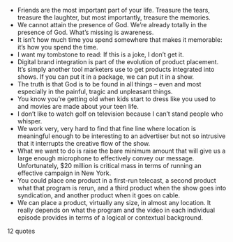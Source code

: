  - Friends are the most important part of your life. Treasure the tears, treasure the laughter, but most importantly, treasure the memories.
 - We cannot attain the presence of God. We’re already totally in the presence of God. What’s missing is awareness.
 - It isn’t how much time you spend somewhere that makes it memorable: it’s how you spend the time.
 - I want my tombstone to read: If this is a joke, I don’t get it.
 - Digital brand integration is part of the evolution of product placement. It’s simply another tool marketers use to get products integrated into shows. If you can put it in a package, we can put it in a show.
 - The truth is that God is to be found in all things – even and most especially in the painful, tragic and unpleasant things.
 - You know you’re getting old when kids start to dress like you used to and movies are made about your teen life.
 - I don’t like to watch golf on television because I can’t stand people who whisper.
 - We work very, very hard to find that fine line where location is meaningful enough to be interesting to an advertiser but not so intrusive that it interrupts the creative flow of the show.
 - What we want to do is raise the bare minimum amount that will give us a large enough microphone to effectively convey our message. Unfortunately, $20 million is critical mass in terms of running an effective campaign in New York.
 - You could place one product in a first-run telecast, a second product what that program is rerun, and a third product when the show goes into syndication, and another product when it goes on cable.
 - We can place a product, virtually any size, in almost any location. It really depends on what the program and the video in each individual episode provides in terms of a logical or contextual background.

12 quotes